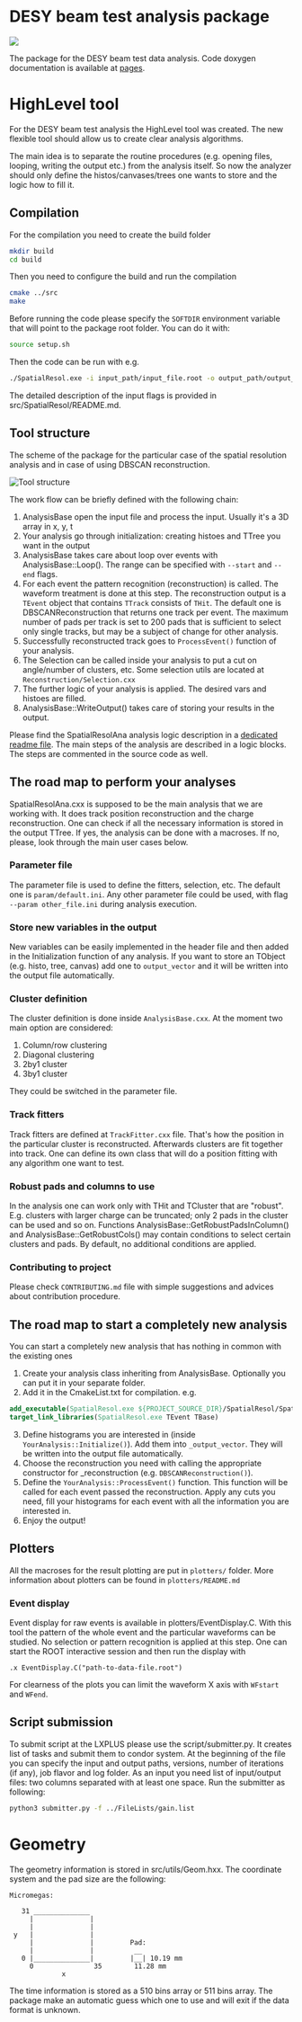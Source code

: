 # DESY beam test analysis package

![](doc/desy.png)

The package for the DESY beam test data analysis. Code doxygen documentation is available at [pages](https://t2k-beamtest.gitlab.io/desy_testbeam).

# HighLevel tool
For the DESY beam test analysis the HighLevel tool was created. The new flexible tool should allow us to create clear analysis algorithms.

The main idea is to separate the routine procedures (e.g. opening files, looping, writing the output etc.) from the analysis itself. So now the analyzer should only define the histos/canvases/trees one wants to store and the logic how to fill it.

## Compilation
For the compilation you need to create the build folder
```bash
mkdir build
cd build
```
Then you need to configure the build and run the compilation
```bash
cmake ../src
make
```

Before running the code please specify the `SOFTDIR` environment variable that will point to the package root folder. You can do it with:
```bash
source setup.sh
```

Then the code can be run with e.g.
```bash
./SpatialResol.exe -i input_path/input_file.root -o output_path/output_file_iter0.root -t0 -b
```
The detailed description of the input flags is provided in src/SpatialResol/README.md.

## Tool structure
The scheme of the package for the particular case of the spatial resolution analysis and in case of using DBSCAN reconstruction.

![Tool structure](doc/doc_html__spatial_resol_ana_8cxx__incl.png)

The work flow can be briefly defined with the following chain:
1. AnalysisBase open the input file and process the input. Usually it's a 3D array in x, y, t
2. Your analysis go through initialization: creating histoes and TTree you want in the output
3. AnalysisBase takes care about loop over events with AnalysisBase::Loop(). The range can be specified with `--start` and `--end` flags.
4. For each event the pattern recognition (reconstruction) is called. The waveform treatment is done at this step. The reconstruction output is a `TEvent` object that contains `TTrack` consists of `THit`. The default one is DBSCANReconstruction that returns one track per event. The maximum number of pads per track is set to 200 pads that is sufficient to select only single tracks, but may be a subject of change for other analysis.
5. Successfully reconstructed track goes to `ProcessEvent()` function of your analysis.
6. The Selection can be called inside your analysis to put a cut on angle/number of clusters, etc. Some selection utils are located at `Reconstruction/Selection.cxx`
7. The further logic of your analysis is applied. The desired vars and histoes are filled.
8. AnalysisBase::WriteOutput() takes care of storing your results in the output.

Please find the SpatialResolAna analysis logic description in a [dedicated readme file](src/SpatialResol/README.md). The main steps of the analysis are described in a logic blocks. The steps are commented in the source code as well.

## The road map to perform your analyses
SpatialResolAna.cxx is supposed to be the main analysis that we are working with. It does track position reconstruction and the charge reconstruction. One can check if all the necessary information is stored in the output TTree. If yes, the analysis can be done with a macroses. If no, please, look through the main user cases below.

### Parameter file
The parameter file is used to define the fitters, selection, etc. The default one is `param/default.ini`. Any other parameter file could be used, with flag `--param other_file.ini` during analysis execution.

### Store new variables in the output
New variables can be easily implemented in the header file and then added in the Initialization function of any analysis. If you want to store an TObject (e.g. histo, tree, canvas) add one to `output_vector` and it will be written into the output file automatically.

### Cluster definition
The cluster definition is done inside `AnalysisBase.cxx`. At the moment two main option are considered:
1. Column/row clustering
2. Diagonal clustering
3. 2by1 cluster
4. 3by1 cluster

They could be switched in the parameter file.

### Track fitters
Track fitters are defined at `TrackFitter.cxx` file. That's how the position in the particular cluster is reconstructed. Afterwards clusters are fit together into track. One can define its own class that will do a position fitting with any algorithm one want to test.

### Robust pads and columns to use
In the analysis one can work only with THit and TCluster that are "robust". E.g. clusters with larger charge can be truncated; only 2 pads in the cluster can be used and so on. Functions AnalysisBase::GetRobustPadsInColumn() and AnalysisBase::GetRobustCols() may contain conditions to select certain clusters and pads. By default, no additional conditions are applied.


### Contributing to project
Please check `CONTRIBUTING.md` file with simple suggestions and advices about contribution procedure.

## The road map to start a completely new analysis
You can start a completely new analysis that has nothing in common with the existing ones

1. Create your analysis class inheriting from AnalysisBase. Optionally you can put it in your separate folder.
2. Add it in the CmakeList.txt for compilation. e.g.
```cmake
add_executable(SpatialResol.exe ${PROJECT_SOURCE_DIR}/SpatialResol/SpatialResolAna.cxx)
target_link_libraries(SpatialResol.exe TEvent TBase)
```
3. Define histograms you are interested in (inside `YourAnalysis::Initialize()`). Add them into `_output_vector`. They will be written into the output file automatically.
4. Choose the reconstruction you need with calling the appropriate constructor for _reconstruction (e.g. `DBSCANReconstruction()`).
5. Define the `YourAnalysis::ProcessEvent()` function. This function will be called for each event passed the reconstruction. Apply any cuts you need, fill your histograms for each event with all the information you are interested in.
6. Enjoy the output!

## Plotters
All the macroses for the result plotting are put in `plotters/` folder. More information about plotters can be found in `plotters/README.md`

### Event display
Event display for raw events is available in plotters/EventDisplay.C. With this tool the pattern of the whole event and the particular waveforms can be studied. No selection or pattern recognition is applied at this step. One can start the ROOT interactive session and then run the display with
```
.x EventDisplay.C("path-to-data-file.root")
```
For clearness of the plots you can limit the waveform X axis with `WFstart` and `WFend`.

## Script submission
To submit script at the LXPLUS please use the script/submitter.py. It creates list of tasks and submit them to condor system. At the beginning of the file you can specify the input and output paths, versions, number of iterations (if any), job flavor and log folder. As an input you need list of input/output files: two columns separated with at least one space. Run the submitter as following:
```bash
python3 submitter.py -f ../FileLists/gain.list
```

# Geometry
The geometry information is stored in src/utils/Geom.hxx. The coordinate system and the pad size are the following:
```
Micromegas:

   31 ______________
     |              |
     |              |
 y   |              |
     |              |         Pad:
     |              |          __
   0 |______________|         |__| 10.19 mm
     0               35        11.28 mm
             x
```

The time information is stored as a 510 bins array or 511 bins array. The package make an automatic guess which one to use and will exit if the data format is unknown.
